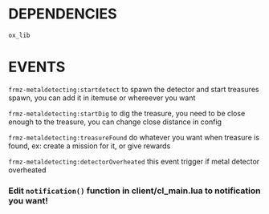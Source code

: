 
# DEPENDENCIES
```ox_lib```
# EVENTS

```frmz-metaldetecting:startdetect``` to spawn the detector and start treasures spawn, you can add it in itemuse or whereever you want

```frmz-metaldetecting:startDig``` to dig the treasure, you need to be close enough to the treasure, you can change close distance in config

```frmz-metaldetecting:treasureFound``` do whatever you want when treasure is found, ex: create a mission for it, or give rewards

```frmz-metaldetecting:detectorOverheated``` this event trigger if metal detector overheated

### Edit ```notification()``` function in client/cl_main.lua to notification you want!

